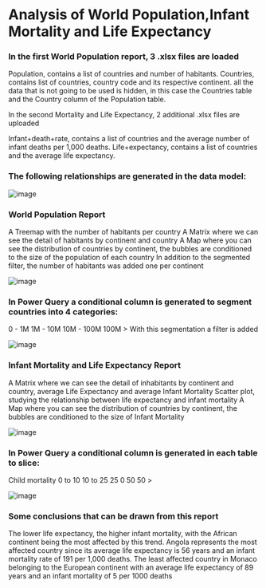 # Analysis of World Population,Infant Mortality and Life Expectancy

<h3>In the first World Population report, 3 .xlsx files are loaded </h3>

Population, contains a list of countries and number of habitants.
Countries, contains list of countries, country code and its respective continent.
all the data that is not going to be used is hidden, in this case the Countries table and the Country column of the Population table.

In the second Mortality and Life Expectancy, 2 additional .xlsx files are uploaded

Infant+death+rate, contains a list of countries and the average number of infant deaths per 1,000 deaths.
Life+expectancy, contains a list of countries and the average life expectancy.


<h3>The following relationships are generated in the data model: </h3>

![image](https://user-images.githubusercontent.com/112581327/187766219-a8782e64-82ce-43d9-84f2-cd42395fe383.png)



<h3>World Population Report </h3>

A Treemap with the number of habitants per country
A Matrix where we can see the detail of habitants by continent and country
A Map where you can see the distribution of countries by continent, the bubbles are conditioned to the size of the population of each country
In addition to the segmented filter, the number of habitants was added one per continent

![image](https://user-images.githubusercontent.com/112581327/187766579-c1fe018c-31ab-48b7-9be4-a598424e285f.png)

<h3>In Power Query a conditional column is generated to segment countries into 4 categories: </h3>

0 - 1M
1M - 10M
10M - 100M
100M >
With this segmentation a filter is added

![image](https://user-images.githubusercontent.com/112581327/187766973-f81a4644-b689-4e06-a891-a303626b1b13.png)


<h3>Infant Mortality and Life Expectancy Report </h3>

A Matrix where we can see the detail of inhabitants by continent and country, average Life Expectancy and average Infant Mortality
Scatter plot, studying the relationship between life expectancy and infant mortality
A Map where you can see the distribution of countries by continent, the bubbles are conditioned to the size of Infant Mortality


![image](https://user-images.githubusercontent.com/112581327/187767180-3bac8288-cea4-46bd-9274-06fa8e6260ba.png)

<h3>In Power Query a conditional column is generated in each table to slice: </h3>

Child mortality
0 to 10
10 to 25
25 0 50
50 >

![image](https://user-images.githubusercontent.com/112581327/187767326-fe2cf6c6-302d-48b1-a566-caf16c7f70df.png)


<h3>Some conclusions that can be drawn from this report </h3>
The lower life expectancy, the higher infant mortality, with the African continent being the most affected by this trend.
Angola represents the most affected country since its average life expectancy is 56 years and an infant mortality rate of 191 per 1,000 deaths.
The least affected country in Monaco belonging to the European continent with an average life expectancy of 89 years and an infant mortality of 5 per 1000 deaths
